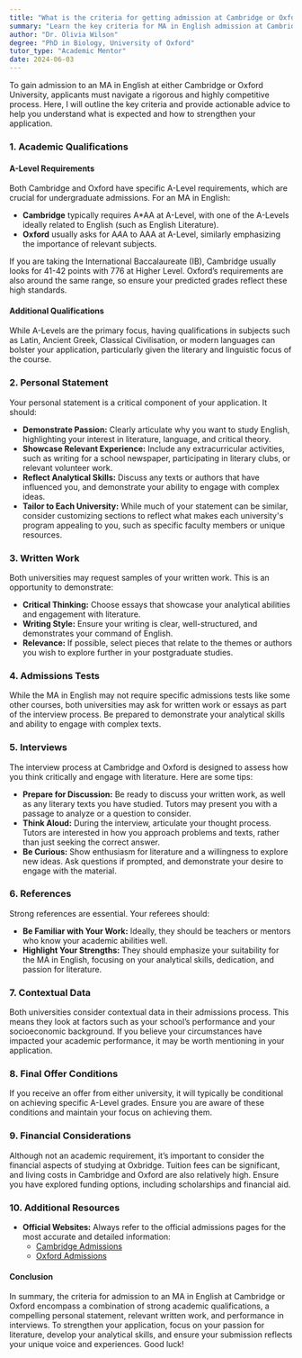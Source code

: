 ```yaml
---
title: "What is the criteria for getting admission at Cambridge or Oxford University for an MA in English?"
summary: "Learn the key criteria for MA in English admission at Cambridge and Oxford, including A-Level requirements and tips to strengthen your application."
author: "Dr. Olivia Wilson"
degree: "PhD in Biology, University of Oxford"
tutor_type: "Academic Mentor"
date: 2024-06-03
---
```


To gain admission to an MA in English at either Cambridge or Oxford University, applicants must navigate a rigorous and highly competitive process. Here, I will outline the key criteria and provide actionable advice to help you understand what is expected and how to strengthen your application.

### 1. Academic Qualifications

#### A-Level Requirements
Both Cambridge and Oxford have specific A-Level requirements, which are crucial for undergraduate admissions. For an MA in English:

- **Cambridge** typically requires A*AA at A-Level, with one of the A-Levels ideally related to English (such as English Literature).
- **Oxford** usually asks for A*A*A to AAA at A-Level, similarly emphasizing the importance of relevant subjects.

If you are taking the International Baccalaureate (IB), Cambridge usually looks for 41-42 points with 776 at Higher Level. Oxford’s requirements are also around the same range, so ensure your predicted grades reflect these high standards.

#### Additional Qualifications
While A-Levels are the primary focus, having qualifications in subjects such as Latin, Ancient Greek, Classical Civilisation, or modern languages can bolster your application, particularly given the literary and linguistic focus of the course.

### 2. Personal Statement

Your personal statement is a critical component of your application. It should:

- **Demonstrate Passion:** Clearly articulate why you want to study English, highlighting your interest in literature, language, and critical theory.
- **Showcase Relevant Experience:** Include any extracurricular activities, such as writing for a school newspaper, participating in literary clubs, or relevant volunteer work.
- **Reflect Analytical Skills:** Discuss any texts or authors that have influenced you, and demonstrate your ability to engage with complex ideas.
- **Tailor to Each University:** While much of your statement can be similar, consider customizing sections to reflect what makes each university's program appealing to you, such as specific faculty members or unique resources.

### 3. Written Work

Both universities may request samples of your written work. This is an opportunity to demonstrate:

- **Critical Thinking:** Choose essays that showcase your analytical abilities and engagement with literature.
- **Writing Style:** Ensure your writing is clear, well-structured, and demonstrates your command of English.
- **Relevance:** If possible, select pieces that relate to the themes or authors you wish to explore further in your postgraduate studies.

### 4. Admissions Tests

While the MA in English may not require specific admissions tests like some other courses, both universities may ask for written work or essays as part of the interview process. Be prepared to demonstrate your analytical skills and ability to engage with complex texts.

### 5. Interviews

The interview process at Cambridge and Oxford is designed to assess how you think critically and engage with literature. Here are some tips:

- **Prepare for Discussion:** Be ready to discuss your written work, as well as any literary texts you have studied. Tutors may present you with a passage to analyze or a question to consider.
- **Think Aloud:** During the interview, articulate your thought process. Tutors are interested in how you approach problems and texts, rather than just seeking the correct answer.
- **Be Curious:** Show enthusiasm for literature and a willingness to explore new ideas. Ask questions if prompted, and demonstrate your desire to engage with the material.

### 6. References

Strong references are essential. Your referees should:

- **Be Familiar with Your Work:** Ideally, they should be teachers or mentors who know your academic abilities well.
- **Highlight Your Strengths:** They should emphasize your suitability for the MA in English, focusing on your analytical skills, dedication, and passion for literature.

### 7. Contextual Data

Both universities consider contextual data in their admissions process. This means they look at factors such as your school’s performance and your socioeconomic background. If you believe your circumstances have impacted your academic performance, it may be worth mentioning in your application. 

### 8. Final Offer Conditions

If you receive an offer from either university, it will typically be conditional on achieving specific A-Level grades. Ensure you are aware of these conditions and maintain your focus on achieving them.

### 9. Financial Considerations

Although not an academic requirement, it’s important to consider the financial aspects of studying at Oxbridge. Tuition fees can be significant, and living costs in Cambridge and Oxford are also relatively high. Ensure you have explored funding options, including scholarships and financial aid.

### 10. Additional Resources

- **Official Websites:** Always refer to the official admissions pages for the most accurate and detailed information:
  - [Cambridge Admissions](https://www.postgraduate.study.cam.ac.uk/application-process/entry-requirements)
  - [Oxford Admissions](https://www.ox.ac.uk/admissions/graduate/international-applicants/international-qualifications)

#### Conclusion

In summary, the criteria for admission to an MA in English at Cambridge or Oxford encompass a combination of strong academic qualifications, a compelling personal statement, relevant written work, and performance in interviews. To strengthen your application, focus on your passion for literature, develop your analytical skills, and ensure your submission reflects your unique voice and experiences. Good luck!
    